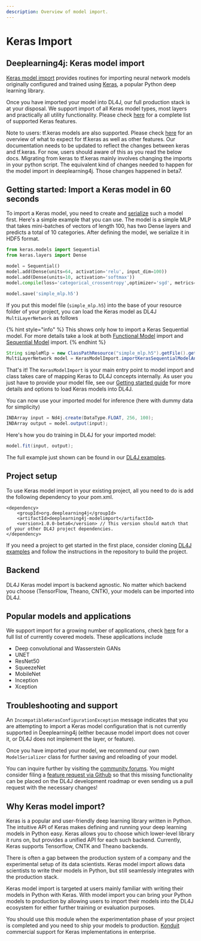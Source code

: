 ```yaml
---
description: Overview of model import.
---
```


# Keras Import

## Deeplearning4j: Keras model import

[Keras model import](https://github.com/eclipse/deeplearning4j/tree/master/deeplearning4j/deeplearning4j-modelimport/src/main/java/org/deeplearning4j/nn/modelimport/keras) provides routines for importing neural network models originally configured and trained using [Keras](https://keras.io/), a popular Python deep learning library.

Once you have imported your model into DL4J, our full production stack is at your disposal. We support import of all Keras model types, most layers and practically all utility functionality. Please check [here](supported-features/#keras-model-import-supported-features) for a complete list of supported Keras features.

Note to users: tf.keras models are also supported. Please check [here](supported-features/#keras-model-import-supported-features) for an overview of what to expect for tf.keras as well as other features. Our documentation needs to be updated to reflect the changes between keras and tf.keras. For now, users should aware of this as you read the below docs. Migrating from keras to tf.keras mainly involves changing the imports in your python script. The equivalent kind of changes needed to happen for the model import in deeplearning4j. Those changes happened in beta7.

## Getting started: Import a Keras model in 60 seconds

To import a Keras model, you need to create and [serialize](https://keras.io/getting-started/faq/#how-can-i-save-a-keras-model) such a model first. Here's a simple example that you can use. The model is a simple MLP that takes mini-batches of vectors of length 100, has two Dense layers and predicts a total of 10 categories. After defining the model, we serialize it in HDF5 format.

```python
from keras.models import Sequential
from keras.layers import Dense

model = Sequential()
model.add(Dense(units=64, activation='relu', input_dim=100))
model.add(Dense(units=10, activation='softmax'))
model.compile(loss='categorical_crossentropy',optimizer='sgd', metrics=['accuracy'])

model.save('simple_mlp.h5')
```

If you put this model file (`simple_mlp.h5`) into the base of your resource folder of your project, you can load the Keras model as DL4J `MultiLayerNetwork` as follows

{% hint style="info" %}
This shows only how to import a Keras Sequential model. For more details take a look at both [Functional Model](functional-models.md) import and [Sequential Model](sequential-models.md) import.
{% endhint %}

```java
String simpleMlp = new ClassPathResource("simple_mlp.h5").getFile().getPath();
MultiLayerNetwork model = KerasModelImport.importKerasSequentialModelAndWeights(simpleMlp);
```

That's it! The `KerasModelImport` is your main entry point to model import and class takes care of mapping Keras to DL4J concepts internally. As user you just have to provide your model file, see our [Getting started guide](./#deeplearning-4-j-keras-model-import) for more details and options to load Keras models into DL4J.

You can now use your imported model for inference (here with dummy data for simplicity)

```java
INDArray input = Nd4j.create(DataType.FLOAT, 256, 100);
INDArray output = model.output(input);
```

Here's how you do training in DL4J for your imported model:

```java
model.fit(input, output);
```

The full example just shown can be found in our [DL4J examples](https://github.com/eclipse/deeplearning4j-examples/blob/master/dl4j-examples/src/main/java/org/deeplearning4j/examples/modelimport/keras/basic/SimpleSequentialMlpImport.java).

## Project setup

To use Keras model import in your existing project, all you need to do is add the following dependency to your pom.xml.

```markup
<dependency>
    <groupId>org.deeplearning4j</groupId>
    <artifactId>deeplearning4j-modelimport</artifactId>
    <version>1.0.0-beta6</version> // This version should match that of your other DL4J project dependencies.
</dependency>
```

If you need a project to get started in the first place, consider cloning [DL4J examples](https://github.com/eclipse/deeplearning4j-examples) and follow the instructions in the repository to build the project.

## Backend

DL4J Keras model import is backend agnostic. No matter which backend you choose (TensorFlow, Theano, CNTK), your models can be imported into DL4J.

## Popular models and applications

We support import for a growing number of applications, check [here](https://github.com/eclipse/deeplearning4j/blob/master/deeplearning4j/deeplearning4j-modelimport/src/test/java/org/deeplearning4j/nn/modelimport/keras/e2e/KerasModelEndToEndTest.java) for a full list of currently covered models. These applications include

* Deep convolutional and Wasserstein GANs
* UNET
* ResNet50
* SqueezeNet
* MobileNet
* Inception
* Xception

## Troubleshooting and support

An `IncompatibleKerasConfigurationException` message indicates that you are attempting to import a Keras model configuration that is not currently supported in Deeplearning4j (either because model import does not cover it, or DL4J does not implement the layer, or feature).

Once you have imported your model, we recommend our own `ModelSerializer` class for further saving and reloading of your model.

You can inquire further by visiting the [community forums](https://community.konduit.ai/). You might consider filing a [feature request via Github](https://github.com/eclipse/deeplearning4j/issues) so that this missing functionality can be placed on the DL4J development roadmap or even sending us a pull request with the necessary changes!

## Why Keras model import?

Keras is a popular and user-friendly deep learning library written in Python. The intuitive API of Keras makes defining and running your deep learning models in Python easy. Keras allows you to choose which lower-level library it runs on, but provides a unified API for each such backend. Currently, Keras supports Tensorflow, CNTK and Theano backends.

There is often a gap between the production system of a company and the experimental setup of its data scientists. Keras model import allows data scientists to write their models in Python, but still seamlessly integrates with the production stack.

Keras model import is targeted at users mainly familiar with writing their models in Python with Keras. With model import you can bring your Python models to production by allowing users to import their models into the DL4J ecosystem for either further training or evaluation purposes.

You should use this module when the experimentation phase of your project is completed and you need to ship your models to production. [Konduit ](https://konduit.ai/)commercial support for Keras implementations in enterprise.
